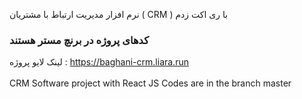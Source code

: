 نرم افزار مدیریت ارتباط با مشتریان ( CRM ) با ری اکت زدم
### کدهای پروژه در برنچ مستر هستند ###
لینک لایو پروژه :
https://baghani-crm.liara.run
<br>
</br>
CRM Software project with React JS
Codes are in the branch master
